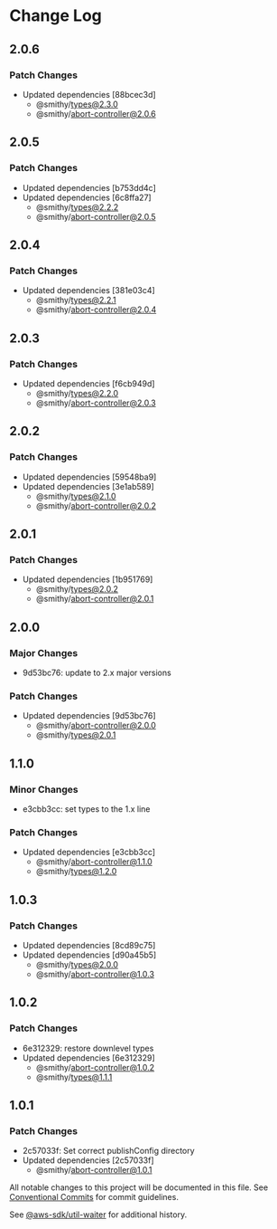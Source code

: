 # Change Log

## 2.0.6

### Patch Changes

- Updated dependencies [88bcec3d]
  - @smithy/types@2.3.0
  - @smithy/abort-controller@2.0.6

## 2.0.5

### Patch Changes

- Updated dependencies [b753dd4c]
- Updated dependencies [6c8ffa27]
  - @smithy/types@2.2.2
  - @smithy/abort-controller@2.0.5

## 2.0.4

### Patch Changes

- Updated dependencies [381e03c4]
  - @smithy/types@2.2.1
  - @smithy/abort-controller@2.0.4

## 2.0.3

### Patch Changes

- Updated dependencies [f6cb949d]
  - @smithy/types@2.2.0
  - @smithy/abort-controller@2.0.3

## 2.0.2

### Patch Changes

- Updated dependencies [59548ba9]
- Updated dependencies [3e1ab589]
  - @smithy/types@2.1.0
  - @smithy/abort-controller@2.0.2

## 2.0.1

### Patch Changes

- Updated dependencies [1b951769]
  - @smithy/types@2.0.2
  - @smithy/abort-controller@2.0.1

## 2.0.0

### Major Changes

- 9d53bc76: update to 2.x major versions

### Patch Changes

- Updated dependencies [9d53bc76]
  - @smithy/abort-controller@2.0.0
  - @smithy/types@2.0.1

## 1.1.0

### Minor Changes

- e3cbb3cc: set types to the 1.x line

### Patch Changes

- Updated dependencies [e3cbb3cc]
  - @smithy/abort-controller@1.1.0
  - @smithy/types@1.2.0

## 1.0.3

### Patch Changes

- Updated dependencies [8cd89c75]
- Updated dependencies [d90a45b5]
  - @smithy/types@2.0.0
  - @smithy/abort-controller@1.0.3

## 1.0.2

### Patch Changes

- 6e312329: restore downlevel types
- Updated dependencies [6e312329]
  - @smithy/abort-controller@1.0.2
  - @smithy/types@1.1.1

## 1.0.1

### Patch Changes

- 2c57033f: Set correct publishConfig directory
- Updated dependencies [2c57033f]
  - @smithy/abort-controller@1.0.1

All notable changes to this project will be documented in this file.
See [Conventional Commits](https://conventionalcommits.org) for commit guidelines.

See [@aws-sdk/util-waiter](https://github.com/aws/aws-sdk-js-v3/blob/main/packages/util-waiter/CHANGELOG.md) for additional history.
